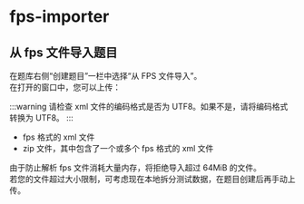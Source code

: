 # fps-importer

## 从 fps 文件导入题目

在题库右侧“创建题目”一栏中选择“从 FPS 文件导入”。  
在打开的窗口中，您可以上传：

:::warning
请检查 xml 文件的编码格式是否为 UTF8。如果不是，请将编码格式转换为 UTF8。
:::

- fps 格式的 xml 文件
- zip 文件，其中包含了一个或多个 fps 格式的 xml 文件

由于防止解析 fps 文件消耗大量内存，将拒绝导入超过 64MiB 的文件。  
若您的文件超过大小限制，可考虑现在本地拆分测试数据，在题目创建后再手动上传。
